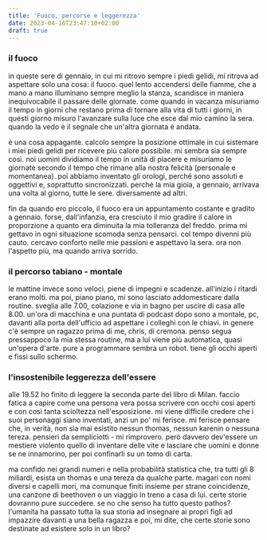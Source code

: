 ```yaml
---
title: 'Fuoco, percorse e leggerezza'
date: 2023-04-16T23:47:10+02:00
draft: true
---
```


### il fuoco
in queste sere di gennaio, in cui mi ritrovo sempre i piedi gelidi, mi ritrova ad aspettare solo una cosa: il fuoco. quel lento accendersi delle fiamme, che a mano a mano illuminano sempre meglio la stanza, scandisce in maniera inequivocabile il passare delle giornate. come quando in vacanza misuriamo il tempo in giorni che restano prima di tornare alla vita di tutti i giorni, in questi giorno misuro l'avanzare sulla luce che esce dal mio camino la sera. quando la vedo è il segnale che un'altra giornata è andata.

è una cosa appagante. calcolo sempre la posizione ottimale in cui sistemare i miei piedi gelidi per ricevere più calore possibile. mi sembra sia sempre così. noi uomini dividiamo il tempo in unità di piacere e misuriamo le giornate secondo il tempo che rimane alla nostra felicità (personale e momentanea). poi abbiamo inventato gli orologi, perché sono assoluti e oggettivi e, soprattutto sincronizzati. perché la mia gioia, a gennaio, arrivava una volta al giorno, tutte le sere. diversamente ad altri.

fin da quando ero piccolo, il fuoco era un appuntamento costante e gradito a gennaio. forse, dall'infanzia, era cresciuto il mio gradire il calore in proporzione a quanto era diminuita la mia tolleranza del freddo. prima mi gettavo in ogni situazione scomoda senza pensarci. col tempo divenni più cauto. cercavo conforto nelle mie passioni e aspettavo la sera. ora non l'aspetto più, ma quando arriva sorrido.

### il percorso tabiano - montale
le mattine invece sono veloci, piene di impegni e scadenze. all'inizio i ritardi erano molti. ma poi, piano piano, mi sono lasciato addomesticare dalla routine. sveglia alle 7.00, colazione e via in bagno per uscire di casa alle 8.00. un'ora di macchina e una puntata di podcast dopo sono a montale, pc, davanti alla porta dell'ufficio ad aspettare i colleghi con le chiavi. in genere c'è sempre un ragazzo prima di me, chris, di cremona. penso segua pressappoco la mia stessa routine, ma a lui viene più automatica, quasi un'opera d'arte. pure a programmare sembra un robot. tiene gli occhi aperti e fissi sullo schermo.

### l'insostenibile leggerezza dell'essere
alle 19.52 ho finito di leggere la seconda parte del libro di Milan. faccio fatica a capire come una persona vera possa scrivere con occhi così aperti e con così tanta scioltezza nell'esposizione. mi viene difficile credere che i suoi personaggi siano inventati, anzi un po' mi ferisce.
mi ferisce pensare che, in verità, non sia mai esistito nessun thomas, nessun karenin o nessuna tereza. pensieri da sempliciotti - mi rimprovero. però davvero dev'essere un mestiere violento quello di inventare delle vite e lasciare che uomini e donne se ne innamorino, per poi confinarli su un tomo di carta.

ma confido nei grandi numeri e nella probabilità statistica che, tra tutti gli 8 miliardi, esista un thomas e una tereza da qualche parte. magari con nomi diversi e capelli mori, ma comunque finiti insieme per strane coincidenze, una canzone di beethoven o un viaggio in treno a casa di lui. certe storie dovranno pure succedere. se no che senso ha tutto questo pathos? l'umanita ha passato tutta la sua storia ad insegnare ai propri figli ad impazzire davanti a una bella ragazza e poi, mi dite, che certe storie sono destinate ad esistere solo in un libro? 